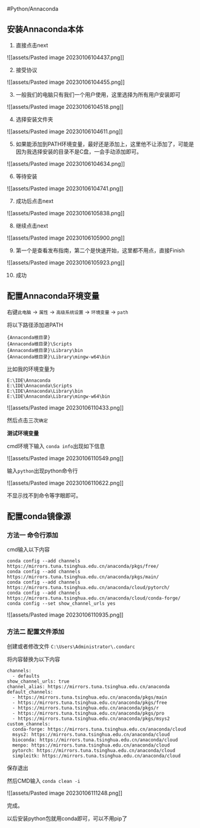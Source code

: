 
#Python/Annaconda 

## 安装Annaconda本体

1. 直接点击next

![[assets/Pasted image 20230106104437.png]]

2. 接受协议

![[assets/Pasted image 20230106104455.png]]

3. 一般我们的电脑只有我们一个用户使用，这里选择为所有用户安装即可

![[assets/Pasted image 20230106104518.png]]

4. 选择安装文件夹

![[assets/Pasted image 20230106104611.png]]

5. 如果能添加到PATH环境变量，最好还是添加上，这里他不让添加了，可能是因为我选择安装的目录不是C盘，一会手动添加即可。

![[assets/Pasted image 20230106104634.png]]

6. 等待安装

![[assets/Pasted image 20230106104741.png]]

7. 成功后点击next

![[assets/Pasted image 20230106105838.png]]

8. 继续点击next

![[assets/Pasted image 20230106105900.png]]

9. 第一个是查看发布指南，第二个是快速开始，这里都不用点，直接Finish

![[assets/Pasted image 20230106105923.png]]

10. 成功

## 配置Annaconda环境变量

右键`此电脑` -> `属性` -> `高级系统设置` -> `环境变量` -> `path`

将以下路径添加进PATH

```
{Annaconda根目录}
{Annaconda根目录}\Scripts  
{Annaconda根目录}\Library\bin  
{Annaconda根目录}\Library\mingw-w64\bin
```

比如我的环境变量为

```
E:\IDE\Annaconda
E:\IDE\Annaconda\Scripts
E:\IDE\Annaconda\Library\bin
E:\IDE\Annaconda\Library\mingw-w64\bin
```

![[assets/Pasted image 20230106110433.png]]

然后点击三次`确定`

**测试环境变量**

cmd环境下输入 `conda info`出现如下信息

![[assets/Pasted image 20230106110549.png]]

输入`python`出现python命令行

![[assets/Pasted image 20230106110622.png]]

不显示找不到命令等字眼即可。

## 配置conda镜像源

### 方法一 命令行添加

cmd输入以下内容

```
conda config --add channels https://mirrors.tuna.tsinghua.edu.cn/anaconda/pkgs/free/
conda config --add channels https://mirrors.tuna.tsinghua.edu.cn/anaconda/pkgs/main/
conda config --add channels https://mirrors.tuna.tsinghua.edu.cn/anaconda/cloud/pytorch/
conda config --add channels https://mirrors.tuna.tsinghua.edu.cn/anaconda/cloud/conda-forge/
conda config --set show_channel_urls yes
```

![[assets/Pasted image 20230106110935.png]]


### 方法二 配置文件添加

创建或者修改文件 `C:\Users\Administrator\.condarc`

将内容替换为以下内容

```
channels:
  - defaults
show_channel_urls: true
channel_alias: https://mirrors.tuna.tsinghua.edu.cn/anaconda
default_channels:
  - https://mirrors.tuna.tsinghua.edu.cn/anaconda/pkgs/main
  - https://mirrors.tuna.tsinghua.edu.cn/anaconda/pkgs/free
  - https://mirrors.tuna.tsinghua.edu.cn/anaconda/pkgs/r
  - https://mirrors.tuna.tsinghua.edu.cn/anaconda/pkgs/pro
  - https://mirrors.tuna.tsinghua.edu.cn/anaconda/pkgs/msys2
custom_channels:
  conda-forge: https://mirrors.tuna.tsinghua.edu.cn/anaconda/cloud
  msys2: https://mirrors.tuna.tsinghua.edu.cn/anaconda/cloud
  bioconda: https://mirrors.tuna.tsinghua.edu.cn/anaconda/cloud
  menpo: https://mirrors.tuna.tsinghua.edu.cn/anaconda/cloud
  pytorch: https://mirrors.tuna.tsinghua.edu.cn/anaconda/cloud
  simpleitk: https://mirrors.tuna.tsinghua.edu.cn/anaconda/cloud
```

保存退出

然后CMD输入 `conda clean -i` 

![[assets/Pasted image 20230106111248.png]]

完成。

以后安装python包就用conda即可，可以不用pip了